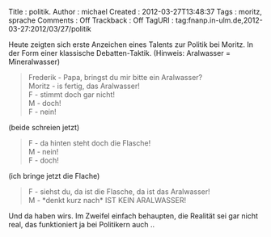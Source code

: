 Title     : politik.
Author    : michael
Created   : 2012-03-27T13:48:37
Tags      : moritz, sprache
Comments  : Off
Trackback : Off
TagURI    : tag:fnanp.in-ulm.de,2012-03-27:2012/03/27/politik

Heute zeigten sich erste Anzeichen eines Talents zur Politik bei Moritz. In
der Form einer klassische Debatten-Taktik. (Hinweis: Aralwasser =
Mineralwasser)

> Frederik - Papa, bringst du mir bitte ein Aralwasser?  
> Moritz - is fertig, das Aralwasser!  
> F - stimmt doch gar nicht!  
> M - doch!  
> F - nein!  

(beide schreien jetzt)

> F - da hinten steht doch die Flasche!  
> M - nein!  
> F - doch!

(ich bringe jetzt die Flache)

> F - siehst du, da ist die Flasche, da ist das Aralwasser!  
> M - \*denkt kurz nach\* IST KEIN ARALWASSER!

Und da haben wirs. Im Zweifel einfach behaupten, die Realität sei gar nicht
real, das funktioniert ja bei Politikern auch ..
